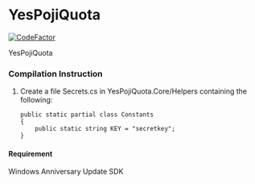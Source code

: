 # YesPojiQuota

[![CodeFactor](https://www.codefactor.io/repository/github/xkre/yespojiquota/badge/develop)](https://www.codefactor.io/repository/github/xkre/yespojiquota/overview/develop)

YesPojiQuota


### Compilation Instruction
1. Create a file Secrets.cs in YesPojiQuota.Core/Helpers containing the following:
    ```
    public static partial class Constants
    {
        public static string KEY = "secretkey";
    }
    ```
#### Requirement
Windows Anniversary Update SDK
